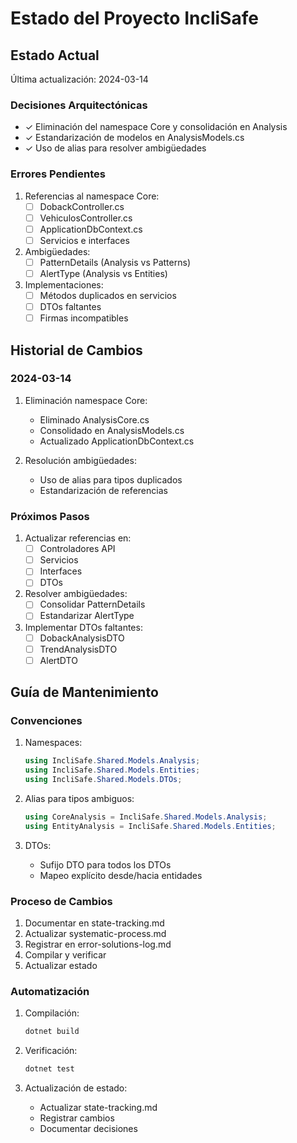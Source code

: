 # Estado del Proyecto IncliSafe

## Estado Actual
Última actualización: 2024-03-14

### Decisiones Arquitectónicas
- ✓ Eliminación del namespace Core y consolidación en Analysis
- ✓ Estandarización de modelos en AnalysisModels.cs
- ✓ Uso de alias para resolver ambigüedades

### Errores Pendientes
1. Referencias al namespace Core:
   - [ ] DobackController.cs
   - [ ] VehiculosController.cs
   - [ ] ApplicationDbContext.cs
   - [ ] Servicios e interfaces

2. Ambigüedades:
   - [ ] PatternDetails (Analysis vs Patterns)
   - [ ] AlertType (Analysis vs Entities)

3. Implementaciones:
   - [ ] Métodos duplicados en servicios
   - [ ] DTOs faltantes
   - [ ] Firmas incompatibles

## Historial de Cambios

### 2024-03-14
1. Eliminación namespace Core:
   - Eliminado AnalysisCore.cs
   - Consolidado en AnalysisModels.cs
   - Actualizado ApplicationDbContext.cs

2. Resolución ambigüedades:
   - Uso de alias para tipos duplicados
   - Estandarización de referencias

### Próximos Pasos
1. Actualizar referencias en:
   - [ ] Controladores API
   - [ ] Servicios
   - [ ] Interfaces
   - [ ] DTOs

2. Resolver ambigüedades:
   - [ ] Consolidar PatternDetails
   - [ ] Estandarizar AlertType

3. Implementar DTOs faltantes:
   - [ ] DobackAnalysisDTO
   - [ ] TrendAnalysisDTO
   - [ ] AlertDTO

## Guía de Mantenimiento

### Convenciones
1. Namespaces:
   ```csharp
   using IncliSafe.Shared.Models.Analysis;
   using IncliSafe.Shared.Models.Entities;
   using IncliSafe.Shared.Models.DTOs;
   ```

2. Alias para tipos ambiguos:
   ```csharp
   using CoreAnalysis = IncliSafe.Shared.Models.Analysis;
   using EntityAnalysis = IncliSafe.Shared.Models.Entities;
   ```

3. DTOs:
   - Sufijo DTO para todos los DTOs
   - Mapeo explícito desde/hacia entidades

### Proceso de Cambios
1. Documentar en state-tracking.md
2. Actualizar systematic-process.md
3. Registrar en error-solutions-log.md
4. Compilar y verificar
5. Actualizar estado

### Automatización
1. Compilación:
   ```powershell
   dotnet build
   ```

2. Verificación:
   ```powershell
   dotnet test
   ```

3. Actualización de estado:
   - Actualizar state-tracking.md
   - Registrar cambios
   - Documentar decisiones 